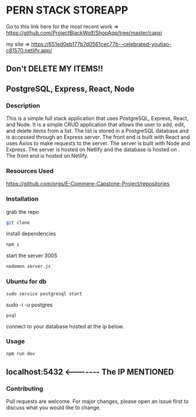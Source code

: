 # PERN STACK STOREAPP

Go to this link here for the most recent work =>
https://github.com/ProjectBlackWolf/ShopApp/tree/master/capsi

my site =>
https://651ed0eb177b7d0561cec77b--celebrated-youtiao-c81570.netlify.app/

## Don't DELETE MY ITEMS!!

## PostgreSQL, Express, React, Node

### Description
This is a simple full stack application that uses PostgreSQL, Express, React, and Node. It is a simple CRUD application that allows the user to add, edit, and delete items from a list. The list is stored in a PostgreSQL database and is accessed through an Express server. The front end is built with React and uses Axios to make requests to the server. The server is built with Node and Express. The server is hosted on Netlify and the database is hosted on . The front end is hosted on Netlify.

### Resources Used
https://github.com/orgs/E-Commere-Capstone-Project/repositories

### Installation
grab the repo
```bash
git clone
```
install dependencies
```bash
npm i
```
start the server 3005
```bash
nodemon server.js
```

### Ubuntu for db
```
sudo service postgresql start
```
sudo -i -u postgres 
```
psql
```
connect to your database hosted at
the ip below.

### Usage
```bash
npm run dev
```
localhost:5432 <------- The IP MENTIONED
-----------------
### Contributing
Pull requests are welcome. For major changes, please open an issue first to discuss what you would like to change.
